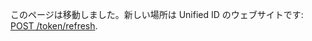 このページは移動しました。新しい場所は Unified ID のウェブサイトです: [POST /token/refresh](https://unifiedid.com/ja/docs/endpoints/post-token-refresh).
